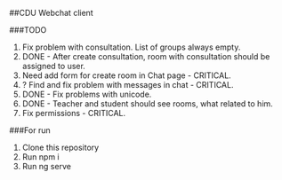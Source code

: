 ##CDU Webchat client

###TODO
1. Fix problem with consultation. List of groups always empty.
2. DONE - After create consultation, room with consultation should be assigned to user.
3. Need add form for create room in Chat page - CRITICAL.
4. ? Find and fix problem with messages in chat - CRITICAL.
5. DONE - Fix problems with unicode.
6. DONE - Teacher and student should see rooms, what related to him.
7. Fix permissions - CRITICAL.

###For run
1. Clone this repository
2. Run npm i
3. Run ng serve

